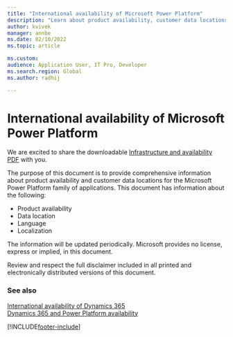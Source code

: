 ```yaml
---
title: "International availability of Microsoft Power Platform"
description: "Learn about product availability, customer data locations, and languages for the Microsoft Power Platform family of applications by downloading the linked PDF."
author: kvivek 
manager: annbe
ms.date: 02/10/2022
ms.topic: article

ms.custom:
audience: Application User, IT Pro, Developer
ms.search.region: Global
ms.author: radhij

---
```


# International availability of Microsoft Power Platform

We are excited to share the downloadable [Infrastructure and availability PDF](https://aka.ms/dynamics_365_international_availability_deck) with you.

The purpose of this document is to provide comprehensive information about product availability and customer data locations for the Microsoft Power Platform family of applications. This document has information about the following:
- Product availability
- Data location
- Language
- Localization

The information will be updated periodically. Microsoft provides no license, express or implied, in this document.

Review and respect the full disclaimer included in all printed and electronically distributed versions of this document.

### See also
[International availability of Dynamics 365](/dynamics365/get-started/availability) <br />
[Dynamics 365 and Power Platform availability](https://dynamics.microsoft.com/availability-reports/)



[!INCLUDE[footer-include](includes/footer-banner.md)]
